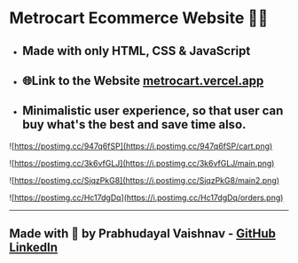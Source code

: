 # Metrocart Ecommerce Website  🏪🛒
- ## Made with only HTML, CSS & JavaScript

- ## 🌐Link to the Website [metrocart.vercel.app](https://metrocart.vercel.app/index.html)


- ## Minimalistic user experience, so that user can buy what's the best and save time also.

![https://postimg.cc/947q6fSP](https://i.postimg.cc/947q6fSP/cart.png)

![https://postimg.cc/3k6vfGLJ](https://i.postimg.cc/3k6vfGLJ/main.png)

![https://postimg.cc/SjqzPkG8](https://i.postimg.cc/SjqzPkG8/main2.png)

![https://postimg.cc/Hc17dgDq](https://i.postimg.cc/Hc17dgDq/orders.png)

---
## Made with 💖 by Prabhudayal Vaishnav - [GitHub](https://github.com/xprabhudayal) [LinkedIn](https://www.linkedin.com/in/xprabhudayal/)

